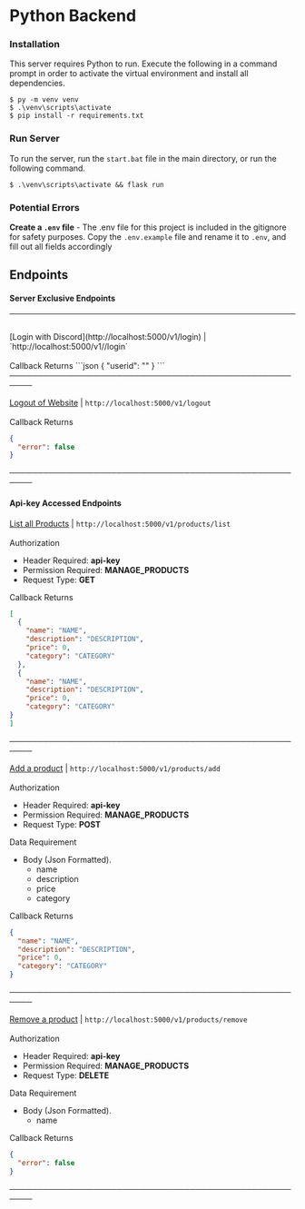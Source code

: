 # Python Backend

### Installation
This server requires Python to run.
Execute the following in a command prompt in order to activate the virtual environment and install all dependencies.
```shell
$ py -m venv venv
$ .\venv\scripts\activate
$ pip install -r requirements.txt
```

### Run Server
To run the server, run the `start.bat` file in the main directory, or run the following command.
```shell
$ .\venv\scripts\activate && flask run 
```

### Potential Errors
**Create a `.env` file** - The .env file for this project is included in the gitignore for safety purposes. Copy the `.env.example` file and rename it to `.env`, and fill out all fields accordingly

## Endpoints

#### Server Exclusive Endpoints
<hr>
<br>
[Login with Discord](http://localhost:5000/v1/login) | `http://localhost:5000/v1//login`
<br>
<br>
Callback Returns
```json
{
  "userid": ""
}
```
──────────────────────────────────────────────────────

[Logout of Website](http://localhost:5000/v1/logout) | `http://localhost:5000/v1/logout`
<br>
<br>
Callback Returns
```json
{
  "error": false
}
```
──────────────────────────────────────────────────────
#### Api-key Accessed Endpoints

[List all Products](http://localhost:5000/v1/products/list) | `http://localhost:5000/v1/products/list`
<br>
<br>
Authorization
- Header Required: **api-key**
- Permission Required: **MANAGE_PRODUCTS**
- Request Type: **GET**

Callback Returns
```json
[
  {
    "name": "NAME",
    "description": "DESCRIPTION",
    "price": 0,
    "category": "CATEGORY"
  },
  {
    "name": "NAME",
    "description": "DESCRIPTION",
    "price": 0,
    "category": "CATEGORY"
} 
]
```
──────────────────────────────────────────────────────

[Add a product](http://localhost:5000/v1/products/add) | `http://localhost:5000/v1/products/add`
<br>
<br>
Authorization
- Header Required: **api-key**
- Permission Required: **MANAGE_PRODUCTS**
- Request Type: **POST**

Data Requirement
- Body (Json Formatted).
    - name
    - description
    - price
    - category

Callback Returns
```json
{
  "name": "NAME",
  "description": "DESCRIPTION",
  "price": 0,
  "category": "CATEGORY"
}
```
──────────────────────────────────────────────────────

[Remove a product](http://localhost:5000/v1/products/remove) | `http://localhost:5000/v1/products/remove`
<br>
<br>
Authorization
- Header Required: **api-key**
- Permission Required: **MANAGE_PRODUCTS**
- Request Type: **DELETE**

Data Requirement
- Body (Json Formatted).
    - name

Callback Returns
```json
{
  "error": false
}
```
──────────────────────────────────────────────────────


